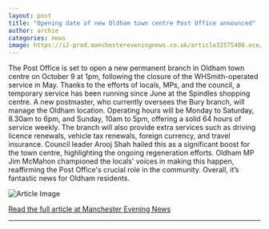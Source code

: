 ```yaml
---
layout: post
title: "Opening date of new Oldham town centre Post Office announced"
author: archie
categories: news
image: https://i2-prod.manchestereveningnews.co.uk/article32575400.ece/ALTERNATES/s1200/0_Post-Office-to-Close-115-Branches-MPs-Call-For-All-Postmasters-To-Be-Exonerated-In-Horizon-Scandal.jpg
---
```

The Post Office is set to open a new permanent branch in Oldham town centre on October 9 at 1pm, following the closure of the WHSmith-operated service in May. Thanks to the efforts of locals, MPs, and the council, a temporary service has been running since June at the Spindles shopping centre. A new postmaster, who currently oversees the Bury branch, will manage the Oldham location. Operating hours will be Monday to Saturday, 8.30am to 6pm, and Sunday, 10am to 5pm, offering a solid 64 hours of service weekly. The branch will also provide extra services such as driving licence renewals, vehicle tax renewals, foreign currency, and travel insurance. Council leader Arooj Shah hailed this as a significant boost for the town centre, highlighting the ongoing regeneration efforts. Oldham MP Jim McMahon championed the locals' voices in making this happen, reaffirming the Post Office's crucial role in the community. Overall, it’s fantastic news for Oldham residents.

![Article Image](https://i2-prod.manchestereveningnews.co.uk/article32575400.ece/ALTERNATES/s1200/0_Post-Office-to-Close-115-Branches-MPs-Call-For-All-Postmasters-To-Be-Exonerated-In-Horizon-Scandal.jpg)

[Read the full article at Manchester Evening News](https://www.manchestereveningnews.co.uk/news/greater-manchester-news/opening-date-new-oldham-town-32575372)

---
